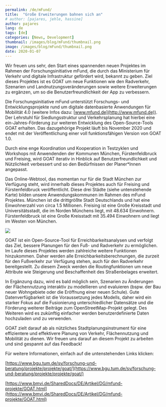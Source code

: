 ```yaml
---
permalink: /de/mFund/
title:  "Große Erweiterungen bahnen sich an"
# author: [pajares, jehle, hassine]
author: pajares
lang: de
tags: [de]
categories: [News, Development]
thumbnail: /images/blog/mFund/thumbnail.png
image: /images/blog/mFund/thumbnail.png
date: 2020-01-07
---
```


Wir freuen uns sehr, den Start eines spannenden neuen Projektes im Rahmen der Forschungsinitiative mFund, die durch das Ministerium für Verkehr und digitale Infrastruktur gefördert wird, bekannt zu geben. Ziel dieses Projektes ist es GOAT um neue Funktionen wie den Radverkehr, Szenarien und Landnutzungsveränderungen sowie weitere Erweiterungen zu ergänzen, um so die Benutzerfreundlichkeit der App zu verbessern.

Die Forschungsinitiative mFund unterstützt Forschungs- und Entwicklungsprojekte rund um digitale datenbasierte Anwendungen für Mobilität 4.0 (weitere Infos dazu: [www.mfund.de](http://www.mfund.de)). Der Lehrstuhl für Siedlungsstruktur und Verkehrsplanung hat hierbei eine ein-Jahres-Förderung zur weiteren Entwicklung des Open-Source-Tools GOAT erhalten. Das dazugehörige Projekt läuft bis November 2020 und endet mit der Veröffentlichung einer voll funktionsfähigen Version von GOAT 1.0. 

Durch eine enge Koordination und Kooperation in Testzyklen und Workshops mit Anwendenden der Kommunen München, Fürstenfeldbruck und Freising, wird GOAT iterativ in Hinblick auf Benutzerfreundlichkeit und Nützlichkeit verbessert und so den Bedürfnissen der Planer*Innen angepasst.

Das Online-Webtool, das momentan nur für die Stadt München zur Verfügung steht, wird innerhalb dieses Projektes auch für Freising und Fürstenfeldbruck veröffentlicht. Diese drei Städte (siehe untenstehende Karte) bilden unsere Anwendungskommunen im Rahmen des mFund Projektes. München ist die drittgrößte Stadt Deutschlands und hat eine Einwohnerzahl von circa 1.5 Millionen. Freising ist eine Große Kreisstadt und Universitätsstadt, die im Norden Münchens liegt, mit 48.634 Einwohnern. Fürstenfeldbruck ist eine Große Kreisstadt mit 35.494 Einwohnern und liegt im Westen von München. 

![](/images/blog/mFund/mfund_map.png)

GOAT ist ein Open-Source-Tool für Erreichbarkeitsanalysen und verfolgt das Ziel, bessere Planungen für den Fuß- und Radverkehr zu ermöglichen. Im Laufe dieses Projektes werden zahlreiche weitere Funktionen hinzukommen. Daher werden alle Erreichbarkeitsberechnungen, die zurzeit für den Fußverkehr zur Verfügung stehen, auch für den Radverkehr bereitgestellt. Zu diesem Zweck werden die Routingfunktionen um neue Attribute wie Steigerung und Beschaffenheit des Straßenbelages erweitert.

In Ergänzung dazu, wird es bald möglich sein, Szenarien zu Änderungen der Flächennutzung interaktiv zu modellieren und evaluieren (bspw. der Bau neuer Wohngebiete oder die Eröffnung einer neuen Schule). Gute Datenverfügbarkeit ist die Voraussetzung jedes Modells, daher wird ein starker Fokus auf die Fusionierung unterschiedlicher Datensätze und die Förderung weiterer Beiträge zum OpenStreetMap-Projekt gelegt. Des Weiteren wird es zukünftig einfacher werden benutzerdefinierte Daten hochzuladen und zu verwenden.

GOAT zielt darauf ab als nützliches Stadtplanungsinstrument für eine effizientere und effektivere Planung von Verkehr, Flächennutzung und Mobilität zu dienen. Wir freuen uns darauf an diesem Projekt zu arbeiten und sind gespannt auf das Feedback!

Für weitere Informationen, einfach auf die untenstehenden Links klicken:

[https://www.bgu.tum.de/sv/forschung-und-beratung/projekte/projekte/goat/](https://www.bgu.tum.de/sv/forschung-und-beratung/projekte/projekte/goat/)

[https://www.bmvi.de/SharedDocs/DE/Artikel/DG/mfund-projekte/GOAT.html](https://www.bmvi.de/SharedDocs/DE/Artikel/DG/mfund-projekte/GOAT.html)
